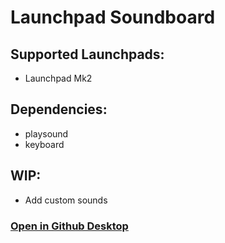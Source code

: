 # Launchpad Soundboard

## Supported Launchpads:
 - Launchpad Mk2
 
## Dependencies:
 - playsound
 - keyboard

## WIP:
 - Add custom sounds

### [Open in Github Desktop](x-github-desktop://openRepo/https://github.com/ClacCompany/launchpad-soundboard/)

